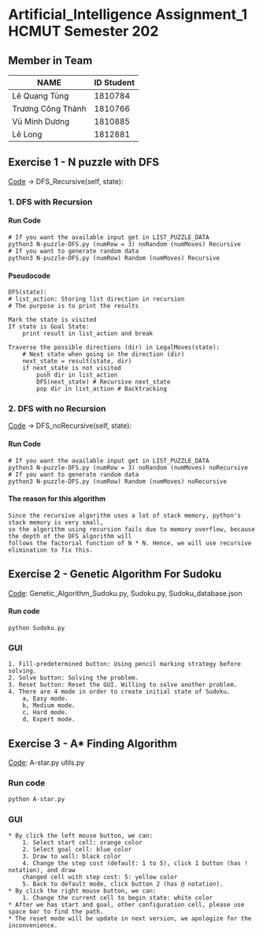 # Artificial_Intelligence Assignment_1 HCMUT Semester 202

## Member in Team
|NAME|ID Student|
|---|---|
|Lê Quang Tùng|1810784|
|Trương Công Thành|1810766|
|Vũ Minh Dương|1810885|
|Lê Long|1812881|

## Exercise 1 - N puzzle with DFS

[Code](https://github.com/OnceUponATimeMathley/CSE-Artificial_Intelligence_Assignment_1/blob/master/Exercise_1/N-puzzle-DFS.py) -> DFS_Recursive(self, state):

### 1. DFS with Recursion

#### Run Code
    # If you want the available input get in LIST_PUZZLE_DATA
    python3 N-puzzle-DFS.py (numRow = 3) noRandom (numMoves) Recursive 
    # If you want to generate random data
    python3 N-puzzle-DFS.py (numRow) Random (numMoves) Recursive

#### Pseudocode
    DFS(state): 
    # list_action: Storing list direction in recursion
    # The purpose is to print the results
    
    Mark the state is visited
    If state is Goal State: 
        print result in list_action and break
    
    Traverse the possible directions (dir) in LegalMoves(state):
        # Next state when going in the direction (dir)
        next_state = result(state, dir) 
        if next_state is not visited
            push dir in list_action
            DFS(next_state) # Recursive next_state
            pop dir in list_action # Backtracking

### 2. DFS with no Recursion

[Code](https://github.com/OnceUponATimeMathley/CSE-Artificial_Intelligence_Assignment_1/blob/master/Exercise_1/N-puzzle-DFS.py) -> DFS_noRecursive(self, state):

#### Run Code
    # If you want the available input get in LIST_PUZZLE_DATA
    python3 N-puzzle-DFS.py (numRow = 3) noRandom (numMoves) noRecursive 
    # If you want to generate random data
    python3 N-puzzle-DFS.py (numRow) Random (numMoves) noRecursive

#### The reason for this algorithm
    Since the recursive algorithm uses a lot of stack memory, python's stack memory is very small,    
    so the algorithm using recursion fails due to memory overflow, because the depth of the DFS algorithm will
    follows the factorial function of N * N. Hence, we will use recursive elimination to fix this.

## Exercise 2 - Genetic Algorithm For Sudoku

[Code](https://github.com/OnceUponATimeMathley/CSE-Artificial_Intelligence_Assignment_1/tree/master/Exercise_2): Genetic_Algorithm_Sudoku.py, Sudoku.py, Sudoku_database.json

#### Run code

```
python Sudoku.py
```

### GUI

```
1. Fill-predetermined button: Using pencil marking strategy before solving.
2. Solve button: Solving the problem.
3. Reset button: Reset the GUI. Willing to solve another problem.
4. There are 4 mode in order to create initial state of Sudoku.
	a, Easy mode.
	b, Medium mode.
	c, Hard mode.
	d, Expert mode.
```

## Exercise 3 - A* Finding Algorithm

[Code](https://github.com/OnceUponATimeMathley/CSE-Artificial_Intelligence_Assignment_1/tree/master/Exercise_1): A-star.py utils.py

### Run code

```python
python A-star.py
```

### GUI

```
* By click the left mouse button, we can:
	1. Select start cell: orange color
	2. Select goal cell: blue color
	3. Draw to wall: black color
	4. Change the step cost (default: 1 to 5), click 1 button (has ! notation), and draw
	changed cell with step cost: 5: yellow color
	5. Back to default mode, click button 2 (has @ notation).
* By click the right mouse button, we can:
	1. Change the current cell to begin state: white color
* After we has start and goal, other configuration cell, please use space bar to find the path.
* The reset mode will be update in next version, we apologize for the inconvenience.

```





